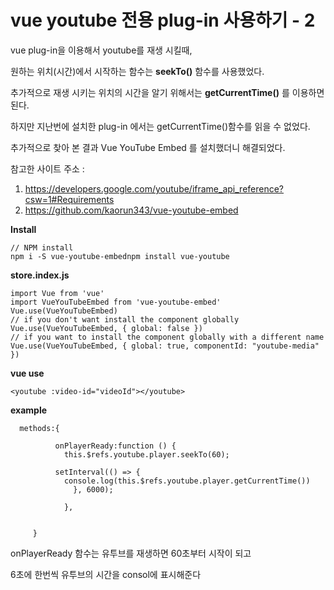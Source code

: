 # vue youtube 전용 plug-in 사용하기 - 2

vue plug-in을 이용해서 youtube를 재생 시킬때, 

원하는 위치(시간)에서 시작하는 함수는 **seekTo()** 함수를 사용했었다.



추가적으로 재생 시키는 위치의 시간을 알기 위해서는 **getCurrentTime()** 를 이용하면 된다.



하지만 지난번에 설치한 plug-in 에서는 getCurrentTime()함수를 읽을 수 없었다.

추가적으로 찾아 본 결과 Vue YouTube Embed 를 설치했더니 해결되었다.



참고한 사이트 주소 :

1.  https://developers.google.com/youtube/iframe_api_reference?csw=1#Requirements
2. https://github.com/kaorun343/vue-youtube-embed



**Install**

```
// NPM install
npm i -S vue-youtube-embednpm install vue-youtube
```



**store.index.js**

```
import Vue from 'vue'
import VueYouTubeEmbed from 'vue-youtube-embed'
Vue.use(VueYouTubeEmbed)
// if you don't want install the component globally
Vue.use(VueYouTubeEmbed, { global: false })
// if you want to install the component globally with a different name
Vue.use(VueYouTubeEmbed, { global: true, componentId: "youtube-media" })
```



**vue use**

```
<youtube :video-id="videoId"></youtube>
```



**example**

```
  methods:{
          
          onPlayerReady:function () {
            this.$refs.youtube.player.seekTo(60);
            
          setInterval(() => {
            console.log(this.$refs.youtube.player.getCurrentTime())
              }, 6000);
            
            }, 

      
     }
```

onPlayerReady 함수는 유투브를 재생하면 60초부터 시작이 되고

6초에 한번씩 유투브의 시간을 consol에 표시해준다 